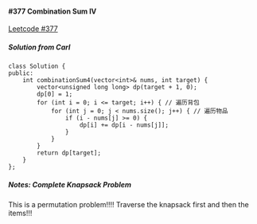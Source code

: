#### #377 Combination Sum IV
[Leetcode #377](https://leetcode.com/problems/combination-sum-iv/)  

##### Solution from Carl
```
class Solution {
public:
    int combinationSum4(vector<int>& nums, int target) {
        vector<unsigned long long> dp(target + 1, 0);
        dp[0] = 1;
        for (int i = 0; i <= target; i++) { // 遍历背包
            for (int j = 0; j < nums.size(); j++) { // 遍历物品
                if (i - nums[j] >= 0) {
                    dp[i] += dp[i - nums[j]];
                }
            }
        }
        return dp[target];
    }
};

```

##### Notes: Complete Knapsack Problem
This is a permutation problem!!!! Traverse the knapsack first and then the items!!!   
